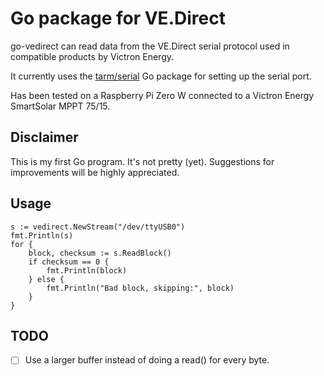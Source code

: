 # Go package for VE.Direct
go-vedirect can read data from the VE.Direct serial protocol used in compatible products by Victron Energy.

It currently uses the [tarm/serial](https://github.com/tarm/serial) Go package for setting up the serial port.

Has been tested on a Raspberry Pi Zero W connected to a Victron Energy SmartSolar MPPT 75/15.

## Disclaimer
This is my first Go program. It's not pretty (yet). Suggestions for improvements will be highly appreciated.

## Usage

```
s := vedirect.NewStream("/dev/ttyUSB0")
fmt.Println(s)
for {
	block, checksum := s.ReadBlock()
	if checksum == 0 {
		fmt.Println(block)
	} else {
		fmt.Println("Bad block, skipping:", block)
	}
}
```

## TODO

- [ ] Use a larger buffer instead of doing a read() for every byte.
